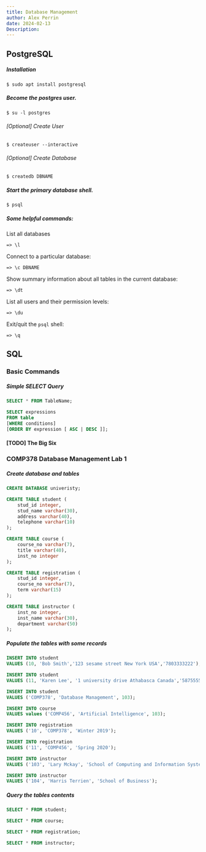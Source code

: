 ```yaml
---
title: Database Management
author: Alex Perrin
date: 2024-02-13
Description:
---
```


## PostgreSQL

##### Installation
```
$ sudo apt install postgresql
```

##### Become the postgres user.
```
$ su -l postgres
```

###### [Optional] Create User
```
$ createuser --interactive
```

###### [Optional] Create Database
```
$ createdb DBNAME
```

##### Start the primary database shell.
```
$ psql
```

##### Some helpful commands:

List all databases
```
=> \l
```

Connect to a particular database:
```
=> \c DBNAME
```

Show summary information about all tables in the current database:
```
=> \dt
```

List all users and their permission levels:
```
=> \du
```

Exit/quit the `psql` shell:
```
=> \q
```

## SQL

### Basic Commands

##### Simple SELECT Query
```sql
SELECT * FROM TableName;
```
```sql
SELECT expressions
FROM table
[WHERE conditions]
[ORDER BY expression [ ASC | DESC ]];
```

#### [TODO] The Big Six

### COMP378 Database Management Lab 1

##### Create database and tables
```sql
CREATE DATABASE univeristy;

CREATE TABLE student (
    stud_id integer,
    stud_name varchar(30),
    address varchar(40),
    telephone varchar(10)
);

CREATE TABLE course (
    course_no varchar(7),
    title varchar(40),
    inst_no integer
);

CREATE TABLE registration (
    stud_id integer,
    course_no varchar(7),
    term varchar(15)
);

CREATE TABLE instructor (
    inst_no integer,
    inst_name varchar(30),
    department varchar(50)
);
```

##### Populate the tables with some records
```sql
INSERT INTO student 
VALUES (10, 'Bob Smith','123 sesame street New York USA','7803333222');

INSERT INTO student 
VALUES (11, 'Karen Lee', '1 university drive Athabasca Canada','5875555444');

INSERT INTO student 
VALUES ('COMP378', 'Database Management', 103);

INSERT INTO course
VALUES values ('COMP456', 'Artificial Intelligence', 103);

INSERT INTO registration
VALUES ('10', 'COMP378', 'Winter 2019');

INSERT INTO registration
VALUES ('11', 'COMP456', 'Spring 2020');

INSERT INTO instructor
VALUES ('103', 'Lary Mckay', 'School of Computing and Information Systems');

INSERT INTO instructor
VALUES ('104', 'Harris Terrien', 'School of Business');
```

##### Query the tables contents
```sql
SELECT * FROM student;
```

```sql
SELECT * FROM course;
```

```sql
SELECT * FROM registration;
```

```sql
SELECT * FROM instructor;
```